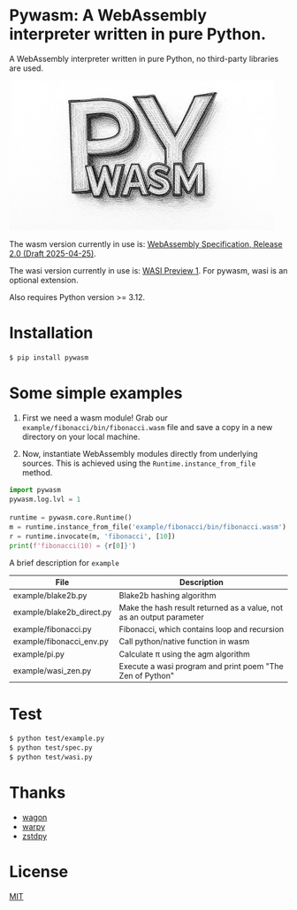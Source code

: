 # Pywasm: A WebAssembly interpreter written in pure Python.

A WebAssembly interpreter written in pure Python, no third-party libraries are used.

![img](./res/pywasm.jpg)

The wasm version currently in use is: [WebAssembly Specification, Release 2.0 (Draft 2025-04-25)](https://webassembly.github.io/spec/core/).

The wasi version currently in use is: [WASI Preview 1](https://github.com/WebAssembly/WASI/blob/main/legacy/README.md). For pywasm, wasi is an optional extension.

Also requires Python version >= 3.12.

# Installation

```sh
$ pip install pywasm
```

# Some simple examples

1. First we need a wasm module! Grab our `example/fibonacci/bin/fibonacci.wasm` file and save a copy in a new directory on your local machine.

2. Now, instantiate WebAssembly modules directly from underlying sources. This is achieved using the `Runtime.instance_from_file` method.

```py
import pywasm
pywasm.log.lvl = 1

runtime = pywasm.core.Runtime()
m = runtime.instance_from_file('example/fibonacci/bin/fibonacci.wasm')
r = runtime.invocate(m, 'fibonacci', [10])
print(f'fibonacci(10) = {r[0]}')
```

A brief description for `example`

|           File            |                             Description                              |
| ------------------------- | -------------------------------------------------------------------- |
| example/blake2b.py        | Blake2b hashing algorithm                                            |
| example/blake2b_direct.py | Make the hash result returned as a value, not as an output parameter |
| example/fibonacci.py      | Fibonacci, which contains loop and recursion                         |
| example/fibonacci_env.py  | Call python/native function in wasm                                  |
| example/pi.py             | Calculate π using the agm algorithm                                  |
| example/wasi_zen.py       | Execute a wasi program and print poem "The Zen of Python"            |

# Test

```sh
$ python test/example.py
$ python test/spec.py
$ python test/wasi.py
```

# Thanks

- [wagon](https://github.com/go-interpreter/wagon)
- [warpy](https://github.com/kanaka/warpy)
- [zstdpy](https://github.com/dholth/zstdpy)

# License

[MIT](./LICENSE)
